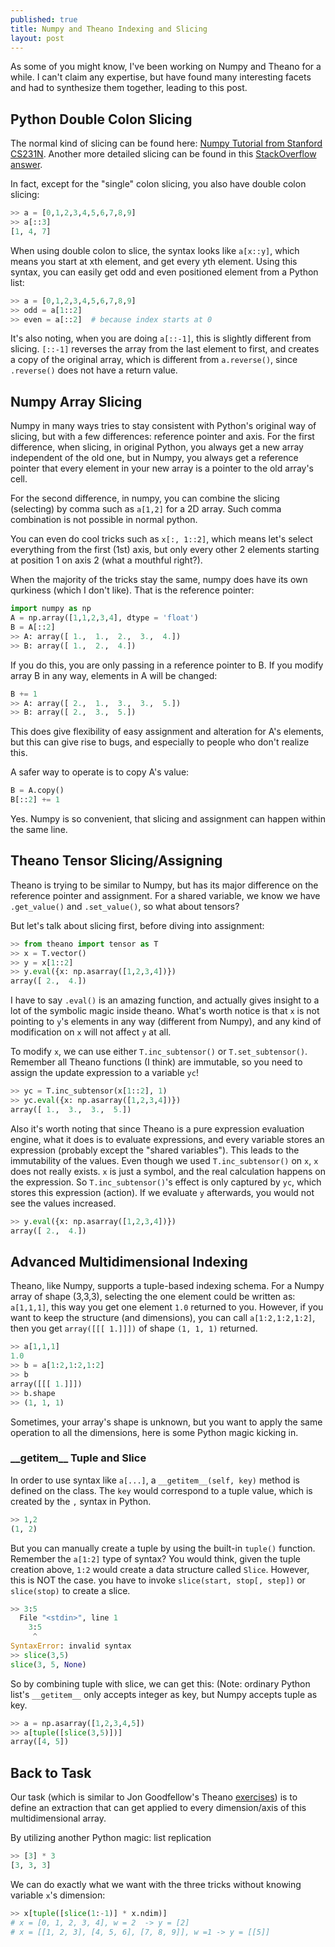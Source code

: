 ```yaml
---
published: true
title: Numpy and Theano Indexing and Slicing
layout: post
---
```











As some of you might know, I've been working on Numpy and Theano for a while. I can't claim any expertise, but have found many interesting facets and had to synthesize them together, leading to this post.

## Python Double Colon Slicing

The normal kind of slicing can be found here: [Numpy Tutorial from Stanford CS231N](http://cs231n.github.io/python-numpy-tutorial/). Another more detailed slicing can be found in this [StackOverflow answer](http://stackoverflow.com/questions/509211/explain-pythons-slice-notation).

In fact, except for the "single" colon slicing, you also have double colon slicing:

```python
>> a = [0,1,2,3,4,5,6,7,8,9]
>> a[::3]
[1, 4, 7]
```

When using double colon to slice, the syntax looks like `a[x::y]`, which means you start at xth element, and get every yth element. Using this syntax, you can easily get odd and even positioned element from a Python list:

```python
>> a = [0,1,2,3,4,5,6,7,8,9]
>> odd = a[1::2]
>> even = a[::2]  # because index starts at 0
```

It's also noting, when you are doing `a[::-1]`, this is slightly different from slicing. `[::-1]` reverses the array from the last element to first, and creates a copy of the original array, which is different from `a.reverse()`, since `.reverse()` does not have a return value.

## Numpy Array Slicing

Numpy in many ways tries to stay consistent with Python's original way of slicing, but with a few differences: reference pointer and axis. For the first difference, when slicing, in original Python, you always get a new array independent of the old one, but in Numpy, you always get a reference pointer that every element in your new array is a pointer to the old array's cell.

For the second difference, in numpy, you can combine the slicing (selecting) by comma such as `a[1,2]` for a 2D array. Such comma combination is not possible in normal python.

You can even do cool tricks such as `x[:, 1::2]`, which means let's select everything from the first (1st) axis, but only every other 2 elements starting at position 1 on axis 2 (what a mouthful right?).

When the majority of the tricks stay the same, numpy does have its own qurkiness (which I don't like). That is the reference pointer:

```python
import numpy as np
A = np.array([1,1,2,3,4], dtype = 'float')
B = A[::2]
>> A: array([ 1.,  1.,  2.,  3.,  4.])
>> B: array([ 1.,  2.,  4.])
```

If you do this, you are only passing in a reference pointer to B. If you modify array B in any way, elements in A will be changed:

```python
B += 1
>> A: array([ 2.,  1.,  3.,  3.,  5.])
>> B: array([ 2.,  3.,  5.])
```

This does give flexibility of easy assignment and alteration for A's elements, but this can give rise to bugs, and especially to people who don't realize this.

A safer way to operate is to copy A's value:

```python
B = A.copy()
B[::2] += 1
```

Yes. Numpy is so convenient, that slicing and assignment can happen within the same line.

## Theano Tensor Slicing/Assigning

Theano is trying to be similar to Numpy, but has its major difference on the reference pointer and assignment. For a shared variable, we know we have `.get_value()` and `.set_value()`, so what about tensors?

But let's talk about slicing first, before diving into assignment:

```python
>> from theano import tensor as T
>> x = T.vector()
>> y = x[1::2]
>> y.eval({x: np.asarray([1,2,3,4])})
array([ 2.,  4.])
```

I have to say `.eval()` is an amazing function, and actually gives insight to a lot of the symbolic magic inside theano. What's worth notice is that `x` is not pointing to `y`'s elements in any way (different from Numpy), and any kind of modification on `x` will not affect `y` at all.

To modify `x`, we can use either `T.inc_subtensor()` or `T.set_subtensor()`. Remember all Theano functions (I think) are immutable, so you need to assign the update expression to a variable `yc`!

```python
>> yc = T.inc_subtensor(x[1::2], 1)
>> yc.eval({x: np.asarray([1,2,3,4])})
array([ 1.,  3.,  3.,  5.])
```
Also it's worth noting that since Theano is a pure expression evaluation engine, what it does is to evaluate expressions, and every variable stores an expression (probably except the "shared variables"). This leads to the immutability of the values. Even though we used `T.inc_subtensor()` on `x`, `x` does not really exists. `x` is just a symbol, and the real calculation happens on the expression. So `T.inc_subtensor()`'s effect is only captured by `yc`, which stores this expression (action). If we evaluate `y` afterwards, you would not see the values increased.

```python
>> y.eval({x: np.asarray([1,2,3,4])})
array([ 2.,  4.])
```
## Advanced Multidimensional Indexing

Theano, like Numpy, supports a tuple-based indexing schema. For a Numpy array of shape (3,3,3), selecting the one element could be written as: `a[1,1,1]`, this way you get one element `1.0` returned to you. However, if you want to keep the structure (and dimensions), you can call `a[1:2,1:2,1:2]`, then you get `array([[[ 1.]]])` of shape `(1, 1, 1)` returned.

```python
>> a[1,1,1]
1.0
>> b = a[1:2,1:2,1:2]
>> b
array([[[ 1.]]])
>> b.shape
>> (1, 1, 1)
```

Sometimes, your array's shape is unknown, but you want to apply the same operation to all the dimensions, here is some Python magic kicking in. 

### \_\_getitem\_\_ Tuple and Slice
In order to use syntax like `a[...]`, a `__getitem__(self, key)` method is defined on the class. The `key` would correspond to a tuple value, which is created by the `,` syntax in Python.

```python
>> 1,2
(1, 2)
```

But you can manually create a tuple by using the built-in `tuple()` function. Remember the `a[1:2]` type of syntax? You would think, given the tuple creation above, `1:2` would create a data structure called `Slice`. However, this is NOT the case. you have to invoke `slice(start, stop[, step])` or `slice(stop)` to create a slice.

```python
>> 3:5
  File "<stdin>", line 1
    3:5
     ^
SyntaxError: invalid syntax
>> slice(3,5)
slice(3, 5, None)
```

So by combining tuple with slice, we can get this:
(Note: ordinary Python list's `__getitem__` only accepts integer as key, but Numpy accepts tuple as key.

```python
>> a = np.asarray([1,2,3,4,5])
>> a[tuple([slice(3,5)])]
array([4, 5])
```

## Back to Task

Our task (which is similar to Jon Goodfellow's Theano [exercises](https://github.com/goodfeli/theano_exercises/blob/master/01_basics/03_advanced_expressions/02_nd_indexing.py)) is to define an extraction that can get applied to every dimension/axis of this multidimensional array.

By utilizing another Python magic: list replication

```python
>> [3] * 3
[3, 3, 3]
```

We can do exactly what we want with the three tricks without knowing variable `x`'s dimension:

```python
>> x[tuple([slice(1:-1)] * x.ndim)]
# x = [0, 1, 2, 3, 4], w = 2  -> y = [2]
# x = [[1, 2, 3], [4, 5, 6], [7, 8, 9]], w =1 -> y = [[5]]
```
